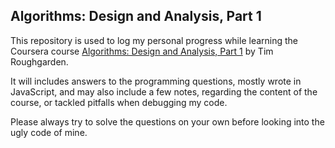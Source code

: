 ## Algorithms: Design and Analysis, Part 1

This repository is used to log my personal progress while learning the Coursera course [Algorithms: Design and Analysis, Part 1](https://www.coursera.org/course/Algorithms) by Tim Roughgarden.

It will includes answers to the programming questions, mostly wrote in JavaScript, and may also include a few notes, regarding the content of the course, or tackled pitfalls when debugging my code.

Please always try to solve the questions on your own before looking into the ugly code of mine.
